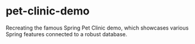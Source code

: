# pet-clinic-demo
Recreating the famous Spring Pet Clinic demo, which showcases various Spring features connected to a robust database.
